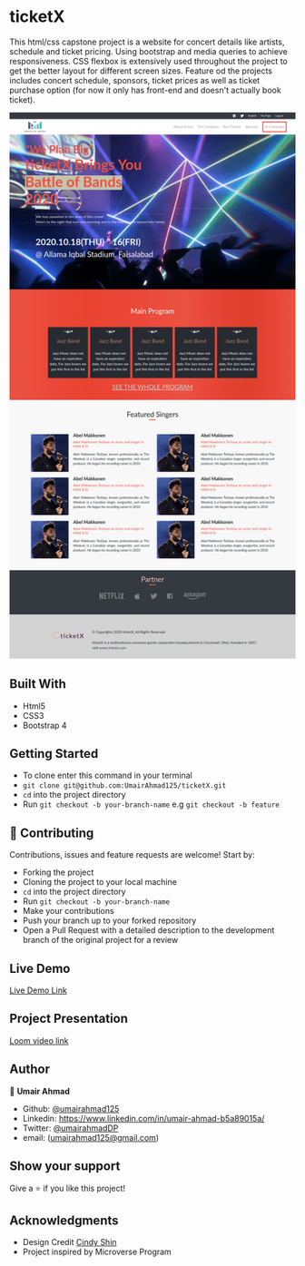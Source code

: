 # ticketX
This html/css capstone project is a website for concert details like artists, schedule and ticket pricing.
Using bootstrap and media queries to achieve responsiveness. CSS flexbox is extensively used throughout the project to get the better layout for different screen sizes.
Feature od the projects includes concert schedule, sponsors, ticket prices as well as ticket purchase option (for now it only has front-end and doesn't actually book ticket).

![screenshot](./resources/screenshot.png)

## Built With

- Html5
- CSS3
- Bootstrap 4

## Getting Started

- To clone enter this command in your terminal 
- `git clone git@github.com:UmairAhmad125/ticketX.git`
- `cd` into the project directory 
- Run `git checkout -b your-branch-name` e.g `git checkout -b feature`

## 🤝 Contributing

Contributions, issues and feature requests are welcome! Start by:

- Forking the project
- Cloning the project to your local machine 
- `cd` into the project directory 
- Run `git checkout -b your-branch-name`
- Make your contributions
- Push your branch up to your forked repository
- Open a Pull Request with a detailed description to the development branch of the original project for a review

## Live Demo

[Live Demo Link](https://rawcdn.githack.com/UmairAhmad125/ticketX/a5e9ca134c47935117d1b4ad1b2ae37f400696e5/index.html)

## Project Presentation

[Loom video link](https://www.loom.com/share/bd6754ce3bf041949a4fba52cb457a2c)

## Author

👤 **Umair Ahmad**

- Github: [@umairahmad125](https://github.com/UmairAhmad125)
- Linkedin: https://www.linkedin.com/in/umair-ahmad-b5a89015a/
- Twitter: [@umairahmadDP](https://twitter.com/umairahmadDP)
- email: (umairahmad125@gmail.com)

## Show your support

Give a ⭐️ if you like this project!

## Acknowledgments

- Design Credit [Cindy Shin](https://www.behance.net/gallery/29845175/CC-Global-Summit-2015)
- Project inspired by Microverse Program

